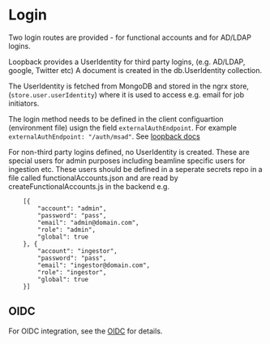 # Login

Two login routes are provided - for functional accounts and for AD/LDAP logins.

Loopback provides a UserIdentity for third party logins, (e.g. AD/LDAP, google, Twitter etc)
A document is created in the db.UserIdentity collection.

The UserIdentity is fetched from MongoDB and stored in the ngrx store, (```store.user.userIdentity```) where
it is used to access e.g. email for job initiators.

The login method needs to be defined in the client configuartion (environment file) usign the field `externalAuthEndpoint`. For example `externalAuthEndpoint: "/auth/msad"`.
See [loopback docs](https://loopback.io/doc/en/lb3/Third-party-login-using-Passport.html)

For non-third party logins defined, no UserIdentity is created.  These are special users for admin purposes including beamline specific users for ingestion etc.
These users should be defined in a seperate secrets repo in a file called functionalAccounts.json and are read by createFunctionalAccounts.js in the backend e.g.
```
    [{
        "account": "admin",
        "password": "pass",
        "email": "admin@domain.com",
        "role": "admin",
        "global": true
    }, {
        "account": "ingestor",
        "password": "pass",
        "email": "ingestor@domain.com",
        "role": "ingestor",
        "global": true
    }]
```

## OIDC
For OIDC integration, see the [OIDC](./OIDC.md) for details.

